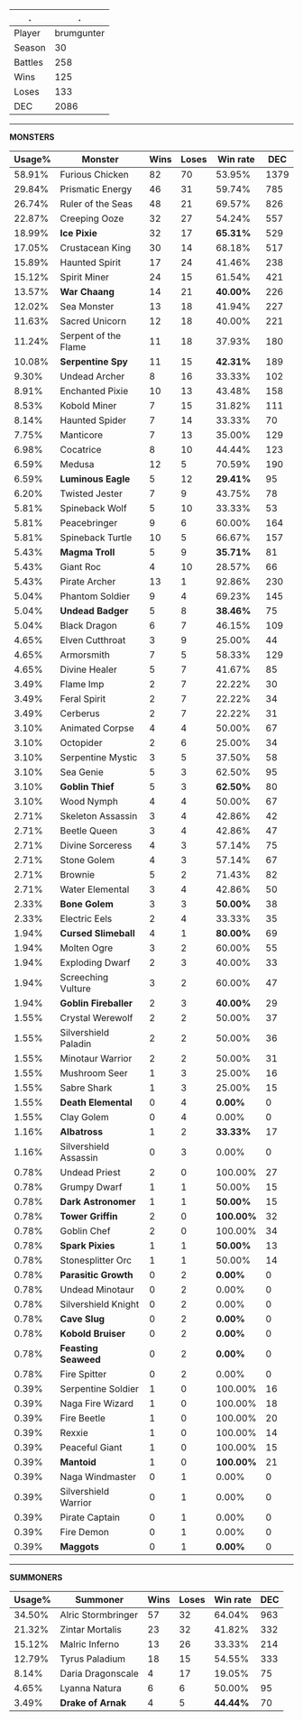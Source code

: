 .|.
|-|-
Player|brumgunter
Season|30
Battles|258
Wins|125
Loses|133
DEC|2086

---
**MONSTERS**

Usage%|Monster|Wins|Loses|Win rate|DEC|
-|-|-|-|-|-|
58.91%|Furious Chicken|82|70|53.95%|1379|
29.84%|Prismatic Energy|46|31|59.74%|785|
26.74%|Ruler of the Seas|48|21|69.57%|826|
22.87%|Creeping Ooze|32|27|54.24%|557|
18.99%|**Ice Pixie**|32|17|**65.31%**|529|
17.05%|Crustacean King|30|14|68.18%|517|
15.89%|Haunted Spirit|17|24|41.46%|238|
15.12%|Spirit Miner|24|15|61.54%|421|
13.57%|**War Chaang**|14|21|**40.00%**|226|
12.02%|Sea Monster|13|18|41.94%|227|
11.63%|Sacred Unicorn|12|18|40.00%|221|
11.24%|Serpent of the Flame|11|18|37.93%|180|
10.08%|**Serpentine Spy**|11|15|**42.31%**|189|
9.30%|Undead Archer|8|16|33.33%|102|
8.91%|Enchanted Pixie|10|13|43.48%|158|
8.53%|Kobold Miner|7|15|31.82%|111|
8.14%|Haunted Spider|7|14|33.33%|70|
7.75%|Manticore|7|13|35.00%|129|
6.98%|Cocatrice|8|10|44.44%|123|
6.59%|Medusa|12|5|70.59%|190|
6.59%|**Luminous Eagle**|5|12|**29.41%**|95|
6.20%|Twisted Jester|7|9|43.75%|78|
5.81%|Spineback Wolf|5|10|33.33%|53|
5.81%|Peacebringer|9|6|60.00%|164|
5.81%|Spineback Turtle|10|5|66.67%|157|
5.43%|**Magma Troll**|5|9|**35.71%**|81|
5.43%|Giant Roc|4|10|28.57%|66|
5.43%|Pirate Archer|13|1|92.86%|230|
5.04%|Phantom Soldier|9|4|69.23%|145|
5.04%|**Undead Badger**|5|8|**38.46%**|75|
5.04%|Black Dragon|6|7|46.15%|109|
4.65%|Elven Cutthroat|3|9|25.00%|44|
4.65%|Armorsmith|7|5|58.33%|129|
4.65%|Divine Healer|5|7|41.67%|85|
3.49%|Flame Imp|2|7|22.22%|30|
3.49%|Feral Spirit|2|7|22.22%|34|
3.49%|Cerberus|2|7|22.22%|31|
3.10%|Animated Corpse|4|4|50.00%|67|
3.10%|Octopider|2|6|25.00%|34|
3.10%|Serpentine Mystic|3|5|37.50%|58|
3.10%|Sea Genie|5|3|62.50%|95|
3.10%|**Goblin Thief**|5|3|**62.50%**|80|
3.10%|Wood Nymph|4|4|50.00%|67|
2.71%|Skeleton Assassin|3|4|42.86%|42|
2.71%|Beetle Queen|3|4|42.86%|47|
2.71%|Divine Sorceress|4|3|57.14%|75|
2.71%|Stone Golem|4|3|57.14%|67|
2.71%|Brownie|5|2|71.43%|82|
2.71%|Water Elemental|3|4|42.86%|50|
2.33%|**Bone Golem**|3|3|**50.00%**|38|
2.33%|Electric Eels|2|4|33.33%|35|
1.94%|**Cursed Slimeball**|4|1|**80.00%**|69|
1.94%|Molten Ogre|3|2|60.00%|55|
1.94%|Exploding Dwarf|2|3|40.00%|33|
1.94%|Screeching Vulture|3|2|60.00%|47|
1.94%|**Goblin Fireballer**|2|3|**40.00%**|29|
1.55%|Crystal Werewolf|2|2|50.00%|37|
1.55%|Silvershield Paladin|2|2|50.00%|36|
1.55%|Minotaur Warrior|2|2|50.00%|31|
1.55%|Mushroom Seer|1|3|25.00%|16|
1.55%|Sabre Shark|1|3|25.00%|15|
1.55%|**Death Elemental**|0|4|**0.00%**|0|
1.55%|Clay Golem|0|4|0.00%|0|
1.16%|**Albatross**|1|2|**33.33%**|17|
1.16%|Silvershield Assassin|0|3|0.00%|0|
0.78%|Undead Priest|2|0|100.00%|27|
0.78%|Grumpy Dwarf|1|1|50.00%|15|
0.78%|**Dark Astronomer**|1|1|**50.00%**|15|
0.78%|**Tower Griffin**|2|0|**100.00%**|32|
0.78%|Goblin Chef|2|0|100.00%|34|
0.78%|**Spark Pixies**|1|1|**50.00%**|13|
0.78%|Stonesplitter Orc|1|1|50.00%|14|
0.78%|**Parasitic Growth**|0|2|**0.00%**|0|
0.78%|Undead Minotaur|0|2|0.00%|0|
0.78%|Silvershield Knight|0|2|0.00%|0|
0.78%|**Cave Slug**|0|2|**0.00%**|0|
0.78%|**Kobold Bruiser**|0|2|**0.00%**|0|
0.78%|**Feasting Seaweed**|0|2|**0.00%**|0|
0.78%|Fire Spitter|0|2|0.00%|0|
0.39%|Serpentine Soldier|1|0|100.00%|16|
0.39%|Naga Fire Wizard|1|0|100.00%|18|
0.39%|Fire Beetle|1|0|100.00%|20|
0.39%|Rexxie|1|0|100.00%|14|
0.39%|Peaceful Giant|1|0|100.00%|15|
0.39%|**Mantoid**|1|0|**100.00%**|21|
0.39%|Naga Windmaster|0|1|0.00%|0|
0.39%|Silvershield Warrior|0|1|0.00%|0|
0.39%|Pirate Captain|0|1|0.00%|0|
0.39%|Fire Demon|0|1|0.00%|0|
0.39%|**Maggots**|0|1|**0.00%**|0|

---
**SUMMONERS**

Usage%|Summoner|Wins|Loses|Win rate|DEC|
-|-|-|-|-|-|
34.50%|Alric Stormbringer|57|32|64.04%|963|
21.32%|Zintar Mortalis|23|32|41.82%|332|
15.12%|Malric Inferno|13|26|33.33%|214|
12.79%|Tyrus Paladium|18|15|54.55%|333|
8.14%|Daria Dragonscale|4|17|19.05%|75|
4.65%|Lyanna Natura|6|6|50.00%|95|
3.49%|**Drake of Arnak**|4|5|**44.44%**|70|
